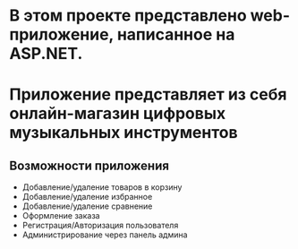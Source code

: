 <h1>В этом проекте представлено web-приложение, написанное на ASP.NET.<h1>
  
<p>Приложение представляет из себя онлайн-магазин цифровых музыкальных инструментов</p>

<h2>Возможности приложения</h2>
<ul>
  <li>Добавление/удаление товаров в корзину</li>
  <li>Добавление/удаление избранное</li>
  <li>Добавление/удаление сравнение</li>
  <li>Оформление заказа</li>
  <li>Регистрация/Авторизация пользователя</li>
  <li>Администрирование через панель админа</li>
</ul>
